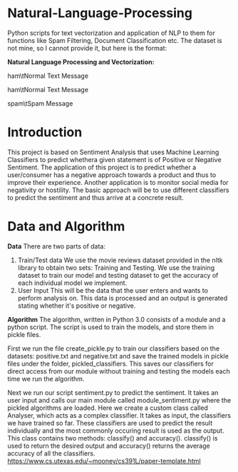 # Natural-Language-Processing
Python scripts for text vectorization and application of NLP to them for functions like Spam Filtering, Document Classification etc.
The dataset is not mine, so I cannot provide it, but here is the format:

**Natural Language Processing and Vectorization:**

ham\tNormal Text Message

ham\tNormal Text Message

spam\tSpam Message

# Introduction
This project is based on Sentiment Analysis that uses Machine Learning Classifiers to predict whethera given statement is of Positive or Negative Sentiment. The application of this project is to predict whether a user/consumer has a negative approach towards a product and thus to improve their experience. Another application is to monitor social media for negativity or hostility. The basic approach will be to use different classifiers to predict the sentiment and thus arrive at a concrete result.

# Data and Algorithm
**Data**
There are two parts of data:
1) Train/Test data
We use the movie reviews dataset provided in the nltk library to obtain two sets: Training and Testing. We use the training dataset to train our model and testing dataset to get the accuracy of each individual model we implement.
2) User Input
This will be the data that the user enters and wants to perform analysis on. This data is processed and an output is generated stating whether it's positive or negative.

**Algorithm**
The algorithm, written in Python 3.0 consists of a module and a python script. The script is used to train the models, and store them in pickle files.

First we run the file create_pickle.py to train our classifiers based on the datasets: positive.txt and negative.txt and save the trained models in pickle files under the folder, pickled_classifiers. This saves our classifiers for direct access from our module without training and testing the models each time we run the algorithm.

Next we run our script sentiment.py to predict the sentiment. It takes an user input and calls our main module called module_sentiment.py where the pickled algorithms are loaded. Here we create a custom class called Analyser, which acts as a complex classifier. It takes as input, the classifiers we have trained so far. These classifiers are used to predict the result individually and the most commonly occuring result is used as the output. This class contains two methods: classify() and accuracy(). classify() is used to return the desired output and accuracy() returns the average accuracy of all the classifiers.
https://www.cs.utexas.edu/~mooney/cs391L/paper-template.html
